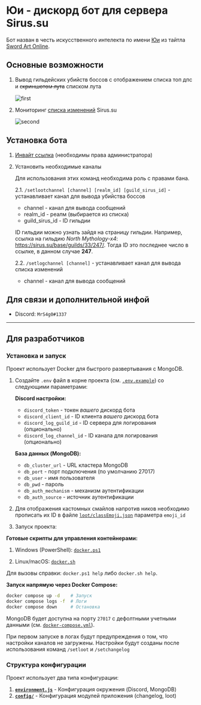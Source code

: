 # Юи - дискорд бот для сервера Sirus.su

Бот назван в честь искусственного интелекта по имени [Юи](https://sword-art-online.fandom.com/ru/wiki/%D0%AE%D0%B8) из тайтла [Sword Art Online](https://sword-art-online.fandom.com/ru/wiki/Sword_Art_Online_%D0%92%D0%B8%D0%BA%D0%B8).

## Основные возможности

1. Вывод гильдейских убийств боссов с отображением списка топ дпс и с̶к̶р̶и̶н̶ш̶о̶т̶о̶м̶ ̶л̶у̶т̶а списком лута

   ![first](./readme-files/first.png)

2. Мониторинг [списка изменений](https://sirus.su/statistic/changelog) Sirus.su

   ![second](./readme-files/second.png)

## Установка бота

1. [Инвайт ссылка](https://discord.com/api/oauth2/authorize?client_id=1048561255989919795&permissions=8&scope=bot%20applications.commands) (необходимы права администратора)

2. Установить необходимые каналы

   Для использования этих команд необходима роль с правами бана.

   2.1. `/setlootchannel [channel] [realm_id] [guild_sirus_id]` - устанавливает канал для вывода убийства боссов

   - channel - канал для вывода сообщений
   - realm_id - реалм (выбирается из списка)
   - guild_sirus_id - ID гильдии

   ID гильдии можно узнать зайдя на страницу гильдии. Например, ссылка на гильдию _North Mythology-x4_: <https://sirus.su/base/guilds/33/247/>. Тогда ID это последнее число в ссылке, в данном случае **247**.

   2.2. `/setlogchannel [channel]` - устанавливает канал для вывода списка изменений

   - channel - канал для вывода сообщений

## Для связи и дополнительной инфой

- Discord: `MrS4g0#1337`

---

## Для разработчиков

### Установка и запуск

Проект использует Docker для быстрого развертывания с MongoDB.

1. Создайте `.env` файл в корне проекта (см. [`.env.example`](.env.example)) со следующими параметрами:

   **Discord настройки:**

   - `discord_token` - токен _вашего_ дискорд бота
   - `discord_client_id` - ID клиента _вашего_ дискорд бота
   - `discord_log_guild_id` - ID сервера для логирования (опционально)
   - `discord_log_channel_id` - ID канала для логирования (опционально)

   **База данных (MongoDB):**

   - `db_cluster_url` - URL кластера MongoDB
   - `db_port` - порт подключения (по умолчанию 27017)
   - `db_user` - имя пользователя
   - `db_pwd` - пароль
   - `db_auth_mechanism` - механизм аутентификации
   - `db_auth_source` - источник аутентификации

2. Для отображения кастомных смайлов напротив ников необходимо прописать их ID в файле [`loot/classEmoji.json`](loot/classEmoji.json) параметра `emoji_id`

3. Запуск проекта:

**Готовые скрипты для управления контейнерами:**

1. Windows (PowerShell): [`docker.ps1`](docker.ps1)

2. Linux/macOS: [`docker.sh`](docker.sh)

Для вызовы справки: `docker.ps1 help` либо `docker.sh help`.

**Запуск напрямую через Docker Compose:**

```bash
docker compose up -d    # Запуск
docker compose logs -f  # Логи
docker compose down     # Остановка
```

MongoDB будет доступна на порту `27017` с дефолтными учетными данными (см. [`docker-compose.yml`](docker-compose.yml)).

При первом запуске в логах будут предупреждения о том, что настройки каналов не загружены. Настройки будут созданы после использования команд `/setloot` и `/setchangelog`

### Структура конфигурации

Проект использует два типа конфигурации:

1. **[`environment.js`](environment.js)** - Конфигурация окружения (Discord, MongoDB)
2. **[`config/`](config/README.md)** - Конфигурация модулей приложения (changelog, loot)
